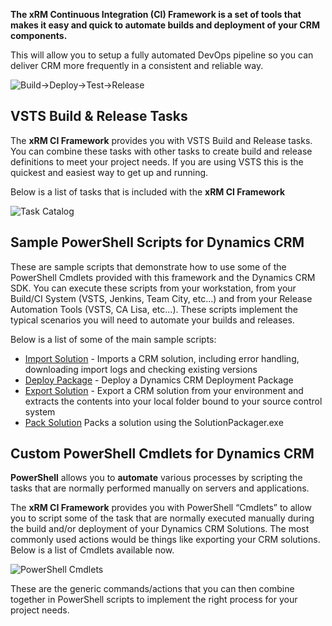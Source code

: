 **The xRM Continuous Integration (CI) Framework is a set of tools that makes it easy and quick to automate builds and deployment of your CRM components.**

This will allow you to setup a fully automated DevOps pipeline so you can deliver CRM more frequently in a consistent and reliable way.

![Build->Deploy->Test->Release](https://github.com/WaelHamze/xrm-ci-framework/blob/master/CRM365/Docs/Images/BuildDeployTestRelease.png)

## VSTS Build & Release Tasks

The **xRM CI Framework** provides you with VSTS Build and Release tasks. You can combine these tasks with other tasks to create build and release definitions to meet your project needs. If you are using VSTS this is the quickest and easiest way to get up and running.

Below is a list of tasks that is included with the **xRM CI Framework**

![Task Catalog](https://github.com/WaelHamze/xrm-ci-framework/blob/master/CRM365/Xrm.Framework.CI/Xrm.Framework.CI.VSTS.BuildTasks/Extension/Images/TaskCatalog.png)

## Sample PowerShell Scripts for Dynamics CRM

These are sample scripts that demonstrate how to use some of the PowerShell Cmdlets provided with this framework and the Dynamics CRM SDK. You can execute these scripts from your workstation, from your Build/CI System (VSTS, Jenkins, Team City, etc...) and from your Release Automation Tools (VSTS, CA Lisa, etc...). These scripts implement the typical scenarios you will need to automate your builds and releases.

Below is a list of some of the main sample scripts:
* [Import Solution](https://github.com/WaelHamze/xrm-ci-framework/blob/master/CRM365/Xrm.Framework.CI/Xrm.Framework.CI.PowerShell.Scripts/ImportSolution.ps1) - Imports a CRM solution, including error handling, downloading import logs and checking existing versions
* [Deploy Package](https://github.com/WaelHamze/xrm-ci-framework/blob/master/CRM365/Xrm.Framework.CI/Xrm.Framework.CI.PowerShell.Scripts/DeployPackage.ps1) - Deploy a Dynamics CRM Deployment Package
* [Export Solution](https://github.com/WaelHamze/xrm-ci-framework/blob/master/CRM365/Xrm.Framework.CI/Xrm.Framework.CI.PowerShell.Scripts/ExportSolution.ps1) - Export a CRM solution from your environment and extracts the contents into your local folder bound to your source control system
* [Pack Solution](https://github.com/WaelHamze/xrm-ci-framework/blob/master/CRM365/Xrm.Framework.CI/Xrm.Framework.CI.PowerShell.Scripts/PackSolution.ps1) Packs a solution using the SolutionPackager.exe

## Custom PowerShell Cmdlets for Dynamics CRM

**PowerShell** allows you to **automate** various processes by scripting the tasks that are normally performed manually on servers and applications.

The **xRM CI Framework** provides you with PowerShell “Cmdlets” to allow you to script some of the task that are normally executed manually during the build and/or deployment of your Dynamics CRM Solutions. The most commonly used actions would be things like exporting your CRM solutions. Below is a list of Cmdlets available now.

![PowerShell Cmdlets](https://github.com/WaelHamze/xrm-ci-framework/blob/master/CRM365/Docs/Images/PowerShellCommands.png)

These are the generic commands/actions that you can then combine together in PowerShell scripts to implement the right process for your project needs.